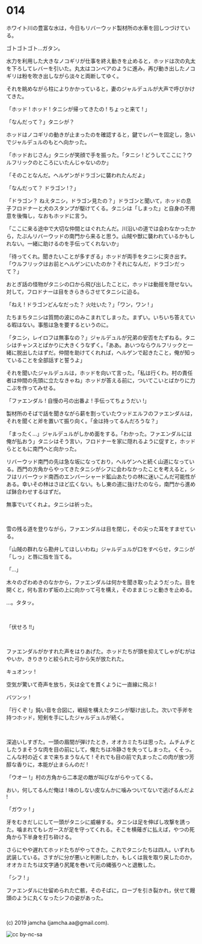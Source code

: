 

# 014

ホワイト川の豊富な水は，今日もリバーウッド製材所の水車を回しつづけている。

ゴトゴトゴト…ガタン。

水力を利用した大きなノコギリが仕事を終え動きを止めると，ホッドは次の丸太を下ろしてレバーを引いた。丸太はコンベアのように進み，再び動き出したノコギリは粉を吹き出しながら淡々と両断してゆく。

それを眺めながら柱によりかかっていると，妻のジャルデュルが大声で呼びかけてきた。

「ホッド ! ホッド ! タニシが帰ってきたの ! ちょっと来て ! 」

「なんだって？」タニシが？

ホッドはノコギリの動きが止まったのを確認すると，鍵でレバーを固定し，急いでジャルデュルのもとへ向かった。

「ホッドおじさん」タニシが笑顔で手を振った。「タニシ ! どうしてここに？ウルフリックのところにいたんじゃないのか」

「そのことなんだ。ヘルゲンがドラゴンに襲われたんだよ」

「なんだって？ ドラゴン !？」

「ドラゴン？ ねえタニシ，ドラゴン見たの？」ドラゴンと聞いて，ホッドの息子フロドナーと犬のスタンプが駆けてくる。タニシは「しまった」と自身の不用意を後悔し，なおもホッドに言う。

「ここに来る途中で大切な仲間とはぐれたんだ。川沿いの道では会わなかったから，たぶんリバーウッドの南門から来ると思う。山賊や獣に襲われているかもしれない。一緒に助けるのを手伝ってくれないか」

「待ってくれ。聞きたいことが多すぎる」ホッドが両手をタニシに突き出す。「ウルフリックはお前とヘルゲンにいたのか？それになんだ，ドラゴンだって？」

おとぎ話の怪物がタニシの口から飛び出したことに，ホッドは動揺を隠せない。対して，フロドナーは目をきらきらさせてタニシに迫る。

「ねえ ! ドラゴンどんなだった？ 火吐いた？」「ワン，ワン ! 」

たちまちタニシは質問の波にのみこまれてしまった。まずい。いちいち答えている暇はない。事態は急を要するというのに。

「タニシ，レイロフは無事なの？」ジャルデュルが兄弟の安否をたずねる。タニシはチャンスとばかりに大きくうなずく。「ああ。あいつならウルフリックと一緒に脱出したはずだ。仲間を助けてくれれば，ヘルゲンで起きたこと，俺が知っていることを全部話すと誓うよ」

それを聞いたジャルデュルは，ホッドを向いて言った。「私は行くわ。村の責任者は仲間の先頭に立たなきゃね」ホッドが答える前に，ついてこいとばかりに力こぶを作ってみせる。

「ファエンダル ! 自慢の弓の出番よ ! 手伝ってちょうだい !」

製材所のそばで話を聞きながら薪を割っていたウッドエルフのファエンダルは，それを聞くと斧を置いて振り向く。「金は持ってるんだろうな？」

「まったく…」ジャルデュルがしかめ面をする。「わかった。ファエンダルには俺が払おう」タニシはそう言い，フロドナーを家に隠れるように促すと，ホッドらとともに南門へと向かった。

リバーウッド南門の先は急な坂になっており，ヘルゲンへと続く山道になっている。西門の方角からやってきたタニシがシフに会わなかったことを考えると，シフはリバーウッド南西のエンバーシャード鉱山あたりの林に迷いこんだ可能性がある。幸いその林はさほど広くない。もし東の道に抜けたのなら，南門から進めば鉢合わせするはずだ。

無事でいてくれよ。タニシは祈った。

<br>

雪の残る道を登りながら，ファエンダルは目を閉じ，その尖った耳をすませている。

「山賊の群れなら勘弁してほしいわね」ジャルデュルが口をすべらせ，タニシが「しっ」と唇に指を当てる。

「…」

木々のざわめきのなかから，ファエンダルは何かを聞き取ったようだった。目を開くと，何も言わず坂の上に向かって弓を構え，そのままじっと動きを止める。

…。タタッ。

<br>

「伏せろ !!」

<br>

ファエンダルがかすれた声をはりあげた。ホッドたちが頭を抑えてしゃがむがはやいか，きりきりと絞られた弓から矢が放たれた。

キュオンッ !

空気が驚いて奇声を放ち，矢は全てを貫くように一直線に飛ぶ !

バツンッ !

「行くぞ !」鈍い音を合図に，戦槌を構えたタニシが駆け出した。次いで手斧を持つホッド，短剣を手にしたジャルデュルが続く。

<br>

深追いしすぎた。一頭の眉間が弾けたとき，オオカミたちは思った。ムチムチとしたうまそうな肉を目の前にして，俺たちは冷静さを失ってしまった。くそっ。こんな村の近くまで来ちまうなんて ! それでも目の前で丸まったこの肉が放つ芳醇な香りに，本能が止まらんのだ !

「ウオー !」村の方角から二本足の敵が叫びながらやってくる。

おい，何してるんだ俺は ! 味のしない皮なんかに噛みついてないで逃げるんだよ !

「ガウッ ! 」

牙をむきだしにして一頭がタニシに威嚇する。タニシは足を伸ばし攻撃を誘った。噛まれてもレガースが足を守ってくれる。そこを横薙ぎに払えば，やつの死角から下半身を打ち砕ける。

さらにやや遅れてホッドたちがやってきた。これでタニシたちは四人。いずれも武装している。さすがに分が悪いと判断したか，もしくは我を取り戻したのか，オオカミたちは文字通り尻尾を巻いて元の縄張りへと退散した。

「シフ ! 」

ファエンダルに仕留められた亡骸，そのそばに，ローブを引き裂かれ，伏せて饅頭のように丸くなったシフの姿があった。

<br>
<br>
(c) 2019 jamcha (jamcha.aa@gmail.com).

![cc by-nc-sa](https://i.creativecommons.org/l/by-nc-sa/4.0/88x31.png)

